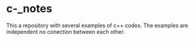 # c-_notes
This a repository with several examples of c++ codes. The examples are independent no conection between each other.
